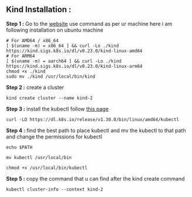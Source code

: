 ## Kind Installation : 
__Step 1 :__ Go to the [website](https://kind.sigs.k8s.io/docs/user/quick-start/) use command as per ur machine here i am following installation on ubuntu machine  
  
    # For AMD64 / x86_64
    [ $(uname -m) = x86_64 ] && curl -Lo ./kind https://kind.sigs.k8s.io/dl/v0.23.0/kind-linux-amd64
    # For ARM64
    [ $(uname -m) = aarch64 ] && curl -Lo ./kind https://kind.sigs.k8s.io/dl/v0.23.0/kind-linux-arm64
    chmod +x ./kind
    sudo mv ./kind /usr/local/bin/kind  

__Step 2 :__ create a cluster
  
    kind create cluster --name kind-2

__Step 3 :__ install the kubectl follow [this page](https://kubernetes.io/docs/tasks/tools/install-kubectl-linux/)  
  
    curl -LO https://dl.k8s.io/release/v1.30.0/bin/linux/amd64/kubectl  

__Step 4 :__ find the best path to place kubectl and mv the kubectl to that path and change the permissions for kubectl  
  
    echo $PATH

    mv kubectl /usr/local/bin

    chmod +x /usr/local/bin/kubectl  

__Step 5 :__ copy the command that u can find after the kind create command  
  
    kubectl cluster-info --context kind-2

